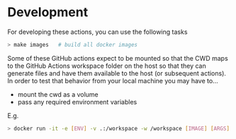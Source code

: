 # Development

For developing these actions, you can use the following tasks

```bash
> make images   # build all docker images
```

Some of these GitHub actions expect to be mounted so that the CWD maps to the GitHub Actions
workspace folder on the host so that they can generate files and have them available to the
host (or subsequent actions). In order to test that behavior from your local machine you may
have to...
  * mount the cwd as a volume
  * pass any required environment variables

E.g.

```bash
> docker run -it -e [ENV] -v .:/workspace -w /workspace [IMAGE] [ARGS]
```

